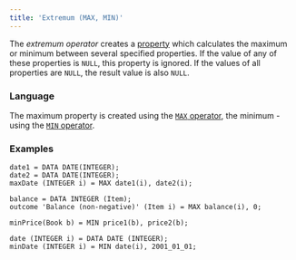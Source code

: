 ```yaml
---
title: 'Extremum (MAX, MIN)'
---
```


The *extremum operator* creates a [property](Properties.md) which calculates the maximum or minimum between several specified properties. If the value of any of these properties is `NULL`, this property is ignored. If the values of all properties are `NULL`, the result value is also `NULL`.

### Language

The maximum property is created using the [`MAX` operator](MAX_operator.md), the minimum - using the [`MIN` operator](MIN_operator.md).

### Examples

```lsf
date1 = DATA DATE(INTEGER);
date2 = DATA DATE(INTEGER);
maxDate (INTEGER i) = MAX date1(i), date2(i);

balance = DATA INTEGER (Item);
outcome 'Balance (non-negative)' (Item i) = MAX balance(i), 0;
```


```lsf
minPrice(Book b) = MIN price1(b), price2(b);

date (INTEGER i) = DATA DATE (INTEGER);
minDate (INTEGER i) = MIN date(i), 2001_01_01;
```

